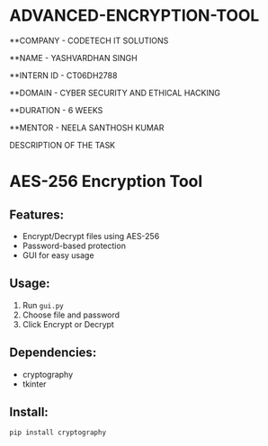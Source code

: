 # ADVANCED-ENCRYPTION-TOOL

**COMPANY - CODETECH IT SOLUTIONS

**NAME - YASHVARDHAN SINGH

**INTERN ID - CT06DH2788

**DOMAIN - CYBER SECURITY AND ETHICAL HACKING

**DURATION - 6 WEEKS

**MENTOR - NEELA SANTHOSH KUMAR

DESCRIPTION OF THE TASK

# AES-256 Encryption Tool

## Features:
- Encrypt/Decrypt files using AES-256
- Password-based protection
- GUI for easy usage

## Usage:
1. Run `gui.py`
2. Choose file and password
3. Click Encrypt or Decrypt

## Dependencies:
- cryptography
- tkinter

## Install:
```bash
pip install cryptography
```



